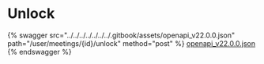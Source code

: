 # Unlock

{% swagger src="../../../../../../../.gitbook/assets/openapi_v22.0.0.json" path="/user/meetings/{id}/unlock" method="post" %}
[openapi_v22.0.0.json](../../../../../../../.gitbook/assets/openapi_v22.0.0.json)
{% endswagger %}
